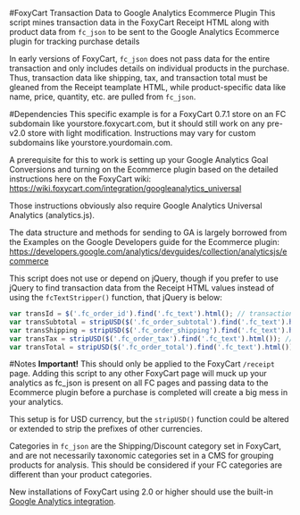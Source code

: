 #FoxyCart Transaction Data to Google Analytics Ecommerce Plugin
This script mines transaction data in the FoxyCart Receipt HTML along with product data from `fc_json` to be sent to the Google Analytics Ecommerce plugin for tracking purchase details

In early versions of FoxyCart, `fc_json` does not pass data for the entire transaction and only includes details on individual products in the purchase. Thus, transaction data like shipping, tax, and transaction total must be gleaned from the Receipt teamplate HTML, while product-specific data like name, price, quantity, etc. are pulled from `fc_json`. 

#Dependencies
This specific example is for a FoxyCart 0.7.1 store on an FC subdomain like yourstore.foxycart.com, but it should still work on any pre-v2.0 store with light modification. Instructions may vary for custom subdomains like yourstore.yourdomain.com.

A prerequisite for this to work is setting up your Google Analytics Goal Conversions and turning on the Ecommerce plugin based on the detailed instructions here on the FoxyCart wiki:
https://wiki.foxycart.com/integration/googleanalytics_universal

Those instructions obviously also require Google Analytics Universal Analytics (analytics.js).

The data structure and methods for sending to GA is largely borrowed from the Examples on the Google Developers guide for the Ecommerce plugin:
https://developers.google.com/analytics/devguides/collection/analyticsjs/ecommerce

This script does not use or depend on jQuery, though if you prefer to use jQuery to find transaction data from the Receipt HTML values instead of using the `fcTextStripper()` function, that jQuery is below:

```javascript
var transId = $('.fc_order_id').find('.fc_text').html(); // transaction ID
var transSubtotal = stripUSD($('.fc_order_subtotal').find('.fc_text').html()); // transaction subtotal
var transShipping = stripUSD($('.fc_order_shipping').find('.fc_text').html()); // transaction shipping amount
var transTax = stripUSD($('.fc_order_tax').find('.fc_text').html()); // transaction tax amount
var transTotal = stripUSD($('.fc_order_total').find('.fc_text').html()); // transaction total
```

#Notes
**Important!** This should only be applied to the FoxyCart `/receipt` page. Adding this script to any other FoxyCart page will muck up your analytics as fc_json is present on all FC pages and passing data to the Ecommerce plugin before a purchase is completed will create a big mess in your analytics.

This setup is for USD currency, but the `stripUSD()` function could be altered or extended to strip the prefixes of other currencies.

Categories in `fc_json` are the Shipping/Discount category set in FoxyCart, and are not necessarily taxonomic categories set in a CMS for grouping products for analysis. This should be considered if your FC categories are different than your product categories.

New installations of FoxyCart using 2.0 or higher should use the built-in [Google Analytics integration](https://wiki.foxycart.com/v/2.0/analytics).